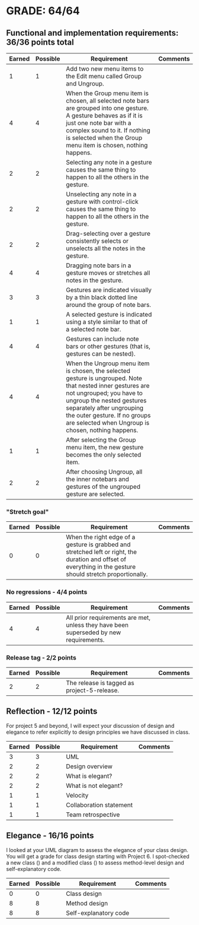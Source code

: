 # GRADE: 64/64 

## Functional and implementation requirements: 36/36 points total

Earned|Possible|Requirement | Comments
------|--------|------------|----------
1|1| Add two new menu items to the Edit menu called Group and Ungroup.
4|4| When the Group menu item is chosen, all selected note bars are grouped into one gesture. A gesture behaves as if it is just one note bar with a complex sound to it.  If nothing is selected when the Group menu item is chosen, nothing happens.
2|2| Selecting any note in a gesture causes the same thing to happen to all the others in the gesture.
2|2| Unselecting any note in a gesture with control-click causes the same thing to happen to all the others in the gesture.
2|2| Drag-selecting over a gesture consistently selects or unselects all the notes in the gesture.
4|4| Dragging note bars in a gesture moves or stretches all notes in the gesture.
3|3| Gestures are indicated visually by a thin black dotted line around the group of note bars. 
1|1| A selected gesture is indicated using a style similar to that of a selected note bar.
4|4| Gestures can include note bars or other gestures (that is, gestures can be nested).
4|4| When the Ungroup menu item is chosen, the selected gesture is ungrouped. Note that nested inner gestures are not ungrouped; you have to ungroup the nested gestures separately after ungrouping the outer gesture.  If no groups are selected when Ungroup is chosen, nothing happens.
1|1| After selecting the Group menu item, the new gesture becomes the only selected item. 
2|2| After choosing Ungroup, all the inner notebars and gestures of the ungrouped gesture are selected.

### "Stretch goal"

Earned|Possible|Requirement | Comments
------|--------|------------|----------
0|0| When the right edge of a gesture is grabbed and stretched left or right, the duration and offset of everything in the gesture should stretch proportionally.

### No regressions - 4/4 points

Earned|Possible|Requirement | Comments
------|--------|------------|----------
4|4| All prior requirements are met, unless they have been superseded by new requirements.

### Release tag - 2/2 points

Earned|Possible|Requirement | Comments
------|--------|------------|----------
2|2| The release is tagged as project-5-release.

## Reflection - 12/12 points

For project 5 and beyond, I will expect your discussion of design and elegance to refer explicitly to design principles we have discussed in class.

Earned|Possible|Requirement | Comments
------|--------|------------|----------
3|3| UML 
2|2| Design overview
2|2| What is elegant?
2|2| What is not elegant?
1|1| Velocity
1|1| Collaboration statement
1|1| Team retrospective

## Elegance - 16/16 points

I looked at your UML diagram to assess the elegance of your class design.  You will get a grade for class design starting with Project 6.
I spot-checked a new class () and a modified class () to assess method-level design and self-explanatory code.

Earned|Possible|Requirement | Comments
------|--------|------------|----------
0|0| Class design 
8|8| Method design
8|8| Self-explanatory code
